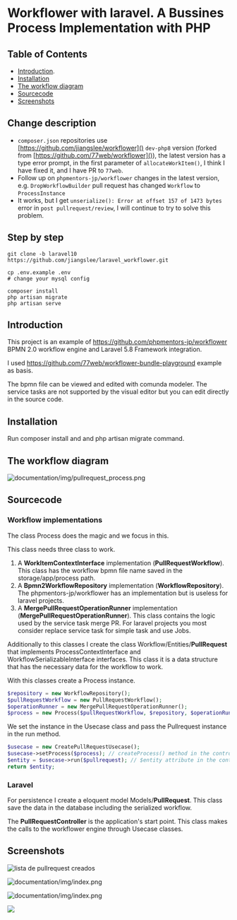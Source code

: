 # Workflower with laravel. A Bussines Process Implementation with PHP

## Table of Contents

- [Introduction](#introduccion).
- [Installation](#installation)
- [The workflow diagram](#the-workflow-diagram)
- [Sourcecode](#sourcecode)
- [Screenshots](#screenshots)

## Change description

- `composer.json` repositories use [https://github.com/jiangslee/workflower]() `dev-php8` version (forked from [https://github.com/77web/workflower]()),  the latest version has a type error prompt, in the first parameter of `allocateWorkItem()`, I think I have fixed it, and I have PR to `77web`.
- Follow up on `phpmentors-jp/workflower` changes in the latest version, e.g. `DropWorkflowBuilder` pull request has  changed `Workflow` to `ProcessInstance`
- It works, but I get `unserialize(): Error at offset 157 of 1473 bytes` error in `post pullrequest/review`, I will continue to try to solve this problem.

## Step by step

```
git clone -b laravel10 https://github.com/jiangslee/laravel_workflower.git

cp .env.example .env
# change your mysql config

composer install
php artisan migrate
php artisan serve
```

## Introduction

This project is an example of https://github.com/phpmentors-jp/workflower  BPMN 2.0 workflow engine and Laravel 5.8 Framework integration.

I used https://github.com/77web/workflower-bundle-playground example as basis.

The bpmn file can be viewed and edited with comunda modeler. The service tasks are not supported by the visual editor but you can edit directly in the source code.

## Installation

Run composer install and and php artisan migrate command.

## The workflow diagram

![documentation/img/pullrequest_process.png](documentation/img/pullrequest_process.png)

## Sourcecode

### Workflow implementations

The class Process does the magic and we focus in this.

This class needs three class to work.

1. A **WorkItemContextInterface** implementation (**PullRequestWorkflow**).  This class has the workflow bpmn file name saved in the storage/app/process path.
2. A **Bpmn2WorkflowRepository** implementation (**WorkflowRepository**). The phpmentors-jp/workflower has an implementation but is useless for laravel projects.
3. A **MergePullRequestOperationRunner** implementation (**MergePullRequestOperationRunner**). This class contains the logic used by the service task merge PR. For laravel projects you most consider replace service task for simple task and use Jobs.

Additionally to this classes I create the class Workflow/Entities/**PullRequest** that implements ProcessContextInterface and WorkflowSerializableInterface interfaces. This class it is a data structure that has the necessary data for the workflow to work.

With this classes create a Process instance.

```php
$repository = new WorkflowRepository();
$pullRequestWorkflow = new PullRequestWorkflow();
$operationRunner = new MergePullRequestOperationRunner();
$process = new Process($pullRequestWorkflow, $repository, $operationRunner);
```

We set the instance in the Usecase class and pass the Pullrequest instance in the run method.

```php
$usecase = new CreatePullRequestUsecase();
$usecase->setProcess($process); // createProcess() method in the controller class
$entity = $usecase->run($pullrequest); // $entity attribute in the controller class
return $entity;
```

### Laravel

For persistence I create a eloquent model Models/**PullRequest**. This class save the data in the database including the serialized workflow.

The **PullRequestController** is the application's start point. This class makes the calls to the workflower engine through Usecase classes.

## Screenshots

![lista de pullrequest creados](documentation/img/index.png)

![documentation/img/index.png](documentation/img/create.png)

![documentation/img/index.png](documentation/img/review.png)

![](documentation/img/fix.png)
